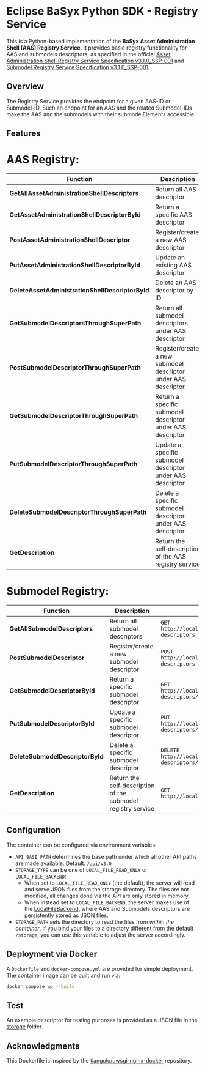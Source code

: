 # Eclipse BaSyx Python SDK - Registry Service

This is a Python-based implementation of the **BaSyx Asset Administration Shell (AAS) Registry Service**.
It provides basic registry functionality for AAS and submodels descriptors, as specified in the official [Asset Administration Shell Registry Service Specification v3.1.0_SSP-001](https://app.swaggerhub.com/apis/Plattform_i40/AssetAdministrationShellRegistryServiceSpecification/V3.1.0_SSP-001) and [Submodel Registry Service Specification v3.1.0_SSP-001](https://app.swaggerhub.com/apis/Plattform_i40/SubmodelRegistryServiceSpecification/V3.1.0_SSP-001).

## Overview

The Registry Service provides the endpoint for a given AAS-ID or Submodel-ID. Such an endpoint for an AAS and the related Submodel-IDs make the AAS and the submodels with their submodelElements accessible.



## Features
# AAS Registry:
| Function                                         | Description                                                    | Example URL                                                                                                         |
|--------------------------------------------------|----------------------------------------------------------------|---------------------------------------------------------------------------------------------------------------------|
| **GetAllAssetAdministrationShellDescriptors**    | Return all AAS descriptor                                      | `GET http://localhost:8083/api/v3.0/shell-descriptors`                                                              |
| **GetAssetAdministrationShellDescriptorById**    | Return a specific AAS descriptor                               | `GET http://localhost:8083/api/v3.0/shell-descriptors/{aasIdentifier}`                                              |
| **PostAssetAdministrationShellDescriptor**       | Register/create a new AAS descriptor                           | `POST http://localhost:8083/api/v3.0/shell-descriptors`                                                             |
| **PutAssetAdministrationShellDescriptorById**    | Update an existing AAS descriptor                              | `PUT http://localhost:8083/api/v3.0/shell-descriptors/{aasIdentifier}`                                              |
| **DeleteAssetAdministrationShellDescriptorById** | Delete an AAS descriptor by ID                                 | `DELETE http://localhost:8083/api/v3.0/shell-descriptors/{aasIdentifier}`                                           |
| **GetSubmodelDescriptorsThroughSuperPath**       | Return all submodel descriptors under AAS descriptor           | `GET http://localhost:8083/api/v3.0/shell-descriptors/{aasIdentifier}/submodel-descriptors`                         |
| **PostSubmodelDescriptorThroughSuperPath**       | Register/create a new submodel descriptor under AAS descriptor | `POST http://localhost:8083/api/v3.0/shell-descriptors/{aasIdentifier}/submodel-descriptors`                        |
| **GetSubmodelDescriptorThroughSuperPath**        | Return a specific submodel descriptor under AAS descriptor     | `GET http://localhost:8083/api/v3.0/shell-descriptors/{aasIdentifier}/submodel-descriptors/{submodelIdentifier}`    |
| **PutSubmodelDescriptorThroughSuperPath**        | Update a specific submodel descriptor under AAS descriptor     | `PUT http://localhost:8083/api/v3.0/shell-descriptors/{aasIdentifier}/submodel-descriptors/{submodelIdentifier}`    |
| **DeleteSubmodelDescriptorThroughSuperPath**     | Delete a specific submodel descriptor under AAS descriptor     | `DELETE http://localhost:8083/api/v3.0/shell-descriptors/{aasIdentifier}/submodel-descriptors/{submodelIdentifier}` |
| **GetDescription**                               | Return the self‑description of the AAS registry service        | `GET http://localhost:8083/api/v3.0/description`                                                                    |

# Submodel Registry:
| Function                         | Description                                                  | Example URL                                                                       |
|----------------------------------|--------------------------------------------------------------|-----------------------------------------------------------------------------------|
| **GetAllSubmodelDescriptors**    | Return all submodel descriptors                              | `GET http://localhost:8083/api/v3.0/submodel-descriptors`                         |
| **PostSubmodelDescriptor**       | Register/create a new submodel descriptor                    | `POST http://localhost:8083/api/v3.0/submodel-descriptors`                        |
| **GetSubmodelDescriptorById**    | Return a specific submodel descriptor                        | `GET http://localhost:8083/api/v3.0/submodel-descriptors/{submodelIdentifier}`    |
| **PutSubmodelDescriptorById**    | Update a specific submodel descriptor                        | `PUT http://localhost:8083/api/v3.0/submodel-descriptors/{submodelIdentifier}`    |
| **DeleteSubmodelDescriptorById** | Delete a specific submodel descriptor                        | `DELETE http://localhost:8083/api/v3.0/submodel-descriptors/{submodelIdentifier}` |
| **GetDescription**               | Return the self‑description of the submodel registry service | `GET http://localhost:8083/api/v3.0/description`                                  |



## Configuration

The container can be configured via environment variables:

- `API_BASE_PATH` determines the base path under which all other API paths are made available. Default: `/api/v3.0`
- `STORAGE_TYPE` can be one of `LOCAL_FILE_READ_ONLY` or `LOCAL_FILE_BACKEND`:
  - When set to `LOCAL_FILE_READ_ONLY` (the default), the server will read and serve JSON files from the storage directory. The files are not modified, all changes done via the API are only stored in memory.
  - When instead set to `LOCAL_FILE_BACKEND`, the server makes use of the [LocalFileBackend](https://github.com/eclipse-basyx/basyx-python-sdk/tree/main/backend/basyx_backend/local_file), where AAS and Submodels descriptors are persistently stored as JSON files.
- `STORAGE_PATH` sets the directory to read the files from *within the container*. If you bind your files to a directory different from the default `/storage`, you can use this variable to adjust the server accordingly.


## Deployment via Docker

A `Dockerfile` and `docker-compose.yml` are provided for simple deployment.
The container image can be built and run via:
```bash
docker compose up --build
```

## Test

An example descriptor for testing purposes is provided as a JSON file in the [storage](./storage) folder.

## Acknowledgments

This Dockerfile is inspired by the [tiangolo/uwsgi-nginx-docker](https://github.com/tiangolo/uwsgi-nginx-docker) repository.

